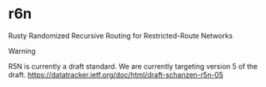 # r6n

Rusty Randomized Recursive Routing for Restricted-Route Networks

> [!WARNING]
> R5N is currently a draft standard. We are currently targeting version 5 of the draft.
> https://datatracker.ietf.org/doc/html/draft-schanzen-r5n-05
